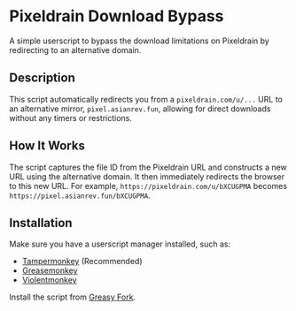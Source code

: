 # Pixeldrain Download Bypass

A simple userscript to bypass the download limitations on Pixeldrain by redirecting to an alternative domain.

## Description

This script automatically redirects you from a `pixeldrain.com/u/...` URL to an alternative mirror, `pixel.asianrev.fun`, allowing for direct downloads without any timers or restrictions.

## How It Works

The script captures the file ID from the Pixeldrain URL and constructs a new URL using the alternative domain. It then immediately redirects the browser to this new URL.
For example, `https://pixeldrain.com/u/bXCUGPMA` becomes `https://pixel.asianrev.fun/bXCUGPMA`.

## Installation

Make sure you have a userscript manager installed, such as:

* [Tampermonkey](https://www.tampermonkey.net/) (Recommended)
* [Greasemonkey](https://addons.mozilla.org/en-US/firefox/addon/greasemonkey/)
* [Violentmonkey](https://violentmonkey.github.io/get-it/)

Install the script from [Greasy Fork](https://greasyfork.org/en/scripts/542461-pixeldrain-download-bypass).

